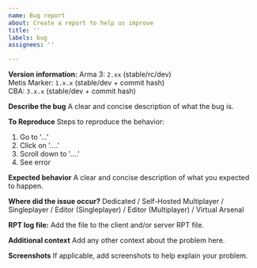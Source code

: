 ```yaml
---
name: Bug report
about: Create a report to help us improve
title: ''
labels: bug
assignees: ''

---
```


**Version information:**
Arma 3: `2.xx` (stable/rc/dev)  
Metis Marker: `1.x.x` (stable/dev + commit hash)  
CBA: `3.x.x` (stable/dev + commit hash)

**Describe the bug**
A clear and concise description of what the bug is.

**To Reproduce**
Steps to reproduce the behavior:
1. Go to '...'
2. Click on '....'
3. Scroll down to '....'
4. See error

**Expected behavior**
A clear and concise description of what you expected to happen.

**Where did the issue occur?**
Dedicated / Self-Hosted Multiplayer / Singleplayer / Editor (Singleplayer) / Editor (Multiplayer) / Virtual Arsenal

**RPT log file:**
Add the file to the client and/or server RPT file.

**Additional context**
Add any other context about the problem here.

**Screenshots**
If applicable, add screenshots to help explain your problem.
